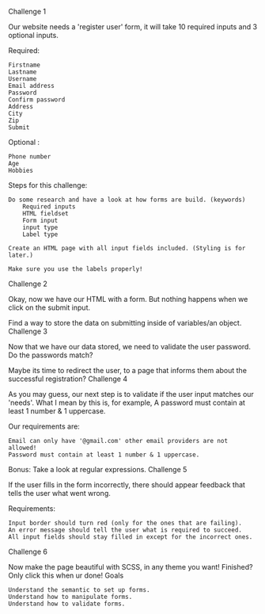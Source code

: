 
Challenge 1

Our website needs a 'register user' form, it will take 10 required inputs and 3 optional inputs.

Required:

    Firstname
    Lastname
    Username
    Email address
    Password
    Confirm password
    Address
    City
    Zip
    Submit

Optional :

    Phone number
    Age
    Hobbies

Steps for this challenge:

    Do some research and have a look at how forms are build. (keywords)
        Required inputs
        HTML fieldset
        Form input
        input type
        Label type

    Create an HTML page with all input fields included. (Styling is for later.)

    Make sure you use the labels properly!

Challenge 2

Okay, now we have our HTML with a form. But nothing happens when we click on the submit input.

Find a way to store the data on submitting inside of variables/an object.
Challenge 3

Now that we have our data stored, we need to validate the user password. Do the passwords match?

Maybe its time to redirect the user, to a page that informs them about the successful registration?
Challenge 4

As you may guess, our next step is to validate if the user input matches our 'needs'. What I mean by this is, for example, A password must contain at least 1 number & 1 uppercase.

Our requirements are:

    Email can only have '@gmail.com' other email providers are not allowed!
    Password must contain at least 1 number & 1 uppercase.

Bonus:
Take a look at regular expressions.
Challenge 5

If the user fills in the form incorrectly, there should appear feedback that tells the user what went wrong.

Requirements:

    Input border should turn red (only for the ones that are failing).
    An error message should tell the user what is required to succeed.
    All input fields should stay filled in except for the incorrect ones.

Challenge 6

Now make the page beautiful with SCSS, in any theme you want!
Finished?
Only click this when ur done!
Goals

    Understand the semantic to set up forms.
    Understand how to manipulate forms.
    Understand how to validate forms.
